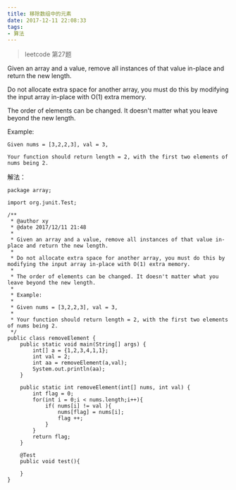 ```yaml
---
title: 移除数组中的元素
date: 2017-12-11 22:08:33
tags:
- 算法
---
```

> leetcode 第27题

Given an array and a value, remove all instances of that value in-place and return the new length.

Do not allocate extra space for another array, you must do this by modifying the input array in-place with O(1) extra memory.

The order of elements can be changed. It doesn't matter what you leave beyond the new length.

Example:
 ```
Given nums = [3,2,2,3], val = 3,

Your function should return length = 2, with the first two elements of nums being 2.
```

解法：

```
package array;

import org.junit.Test;

/**
 * @author xy
 * @date 2017/12/11 21:48
 *
 * Given an array and a value, remove all instances of that value in-place and return the new length.
 *
 * Do not allocate extra space for another array, you must do this by modifying the input array in-place with O(1) extra memory.
 *
 * The order of elements can be changed. It doesn't matter what you leave beyond the new length.
 *
 * Example:
 *
 * Given nums = [3,2,2,3], val = 3,
 *
 * Your function should return length = 2, with the first two elements of nums being 2.
 */
public class removeElement {
    public static void main(String[] args) {
        int[] a = {1,2,3,4,1,1};
        int val = 2;
        int aa = removeElement(a,val);
        System.out.println(aa);
    }

    public static int removeElement(int[] nums, int val) {
        int flag = 0;
        for(int i = 0;i < nums.length;i++){
            if( nums[i] != val ){
                nums[flag] = nums[i];
                flag ++;
            }
        }
        return flag;
    }

    @Test
    public void test(){

    }
}

```
